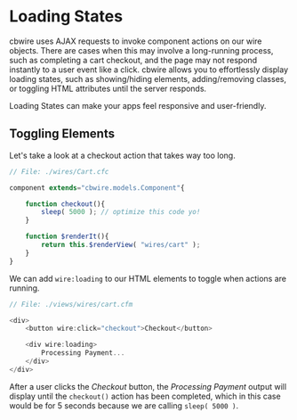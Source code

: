 # Loading States

cbwire uses AJAX requests to invoke component actions on our wire objects. There are cases when this may involve a long-running process, such as completing a cart checkout, and the page may not respond instantly to a user event like a click. cbwire allows you to effortlessly display loading states, such as showing/hiding elements, adding/removing classes, or toggling HTML attributes until the server responds.

Loading States can make your apps feel responsive and user-friendly.

## Toggling Elements

Let's take a look at a checkout action that takes way too long.

```javascript
// File: ./wires/Cart.cfc

component extends="cbwire.models.Component"{

    function checkout(){
        sleep( 5000 ); // optimize this code yo!
    }

    function $renderIt(){
        return this.$renderView( "wires/cart" );
    }
}
```

We can add `wire:loading` to our HTML elements to toggle when actions are running.

```javascript
// File: ./views/wires/cart.cfm

<div>
    <button wire:click="checkout">Checkout</button>

    <div wire:loading>
        Processing Payment...
    </div>
</div>
```

After a user clicks the _Checkout_ button, the _Processing Payment_ output will display until the `checkout()` action has been completed, which in this case would be for 5 seconds because we are calling `sleep( 5000 )`.

